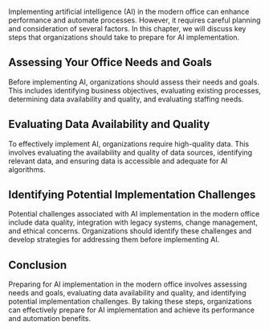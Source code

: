 
Implementing artificial intelligence (AI) in the modern office can enhance performance and automate processes. However, it requires careful planning and consideration of several factors. In this chapter, we will discuss key steps that organizations should take to prepare for AI implementation.

Assessing Your Office Needs and Goals
-------------------------------------

Before implementing AI, organizations should assess their needs and goals. This includes identifying business objectives, evaluating existing processes, determining data availability and quality, and evaluating staffing needs.

Evaluating Data Availability and Quality
----------------------------------------

To effectively implement AI, organizations require high-quality data. This involves evaluating the availability and quality of data sources, identifying relevant data, and ensuring data is accessible and adequate for AI algorithms.

Identifying Potential Implementation Challenges
-----------------------------------------------

Potential challenges associated with AI implementation in the modern office include data quality, integration with legacy systems, change management, and ethical concerns. Organizations should identify these challenges and develop strategies for addressing them before implementing AI.

Conclusion
----------

Preparing for AI implementation in the modern office involves assessing needs and goals, evaluating data availability and quality, and identifying potential implementation challenges. By taking these steps, organizations can effectively prepare for AI implementation and achieve its performance and automation benefits.

